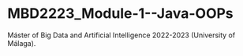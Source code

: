 # MBD2223_Module-1--Java-OOPs
Máster of Big Data and Artificial Intelligence 2022-2023 (University of Málaga).
